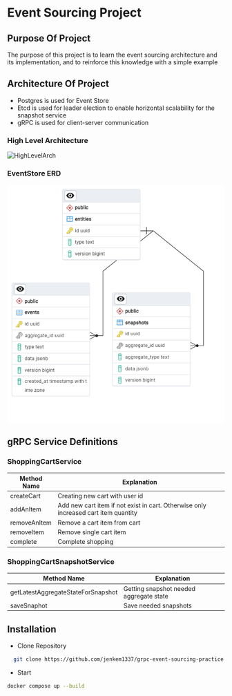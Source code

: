 # Event Sourcing Project

## Purpose Of Project
The purpose of this project is to learn the event sourcing architecture and its implementation, and to reinforce this knowledge with a simple example

## Architecture Of Project
  * Postgres is used for Event Store
  * Etcd is used for leader election to enable horizontal scalability for the snapshot service
  * gRPC is used for client-server communication
  ### High Level Architecture
  ![HighLevelArch](https://github.com/jenkem1337/grpc-event-sourcing-practice/blob/master/src/main/resources/Ads%C4%B1z-2025-03-01-1347.png)
  
  ### EventStore ERD
  ![ERD](https://github.com/jenkem1337/grpc-event-sourcing-practice/blob/master/src/main/resources/event-store-erd.png)

## gRPC Service Definitions
  ### ShoppingCartService
  | Method Name | Explanation |
  | ------------|-------------|
  | createCart  | Creating new cart with user id|
  | addAnItem   | Add new cart item if not exist in cart. Otherwise only increased cart item quantity|
  | removeAnItem| Remove a cart item from cart|
  | removeItem  | Remove single cart item|
  | complete    | Complete shopping |
  ### ShoppingCartSnapshotService
  | Method Name | Explanation |
  | ------------|-------------|
  | getLatestAggregateStateForSnapshot | Getting snapshot needed aggregate state|
  | saveSnaphot| Save needed snapshots|

## Installation
* Clone Repository
```bash
  git clone https://github.com/jenkem1337/grpc-event-sourcing-practice.git
```
* Start
```bash
docker compose up --build
```
